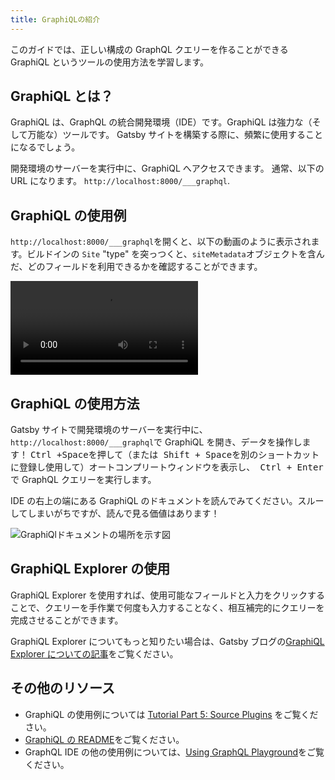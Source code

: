 ```yaml
---
title: GraphiQLの紹介
---
```


このガイドでは、正しい構成の GraphQL クエリーを作ることができる GraphiQL というツールの使用方法を学習します。

## GraphiQL とは？

GraphiQL は、GraphQL の統合開発環境（IDE）です。GraphiQL は強力な（そして万能な）ツールです。
Gatsby サイトを構築する際に、頻繁に使用することになるでしょう。

開発環境のサーバーを実行中に、GraphiQL へアクセスできます。
通常、以下の URL になります。
`http://localhost:8000/___graphql`.

## GraphiQL の使用例

`http://localhost:8000/___graphql`を開くと、以下の動画のように表示されます。ビルドインの `Site` "type" を突っつくと、`siteMetadata`オブジェクトを含んだ、どのフィールドを利用できるかを確認することができます。

<video controls="controls" autoplay="true" loop="true">
  <source type="video/mp4" src="/graphiql-explore.mp4" />
  <p>お使いのブラウザは、video要素をサポートしていません。</p>
</video>

## GraphiQL の使用方法

Gatsby サイトで開発環境のサーバーを実行中に、`http://localhost:8000/___graphql`で GraphiQL を開き、データを操作します！ <kbd> Ctrl +Space</kbd>を押して（または<kbd> Shift + Space</kbd>を別のショートカットに登録し使用して）オートコンプリートウィンドウを表示し、<kbd> Ctrl + Enter </kbd>で GraphQL クエリーを実行します。

IDE の右上の端にある GraphiQL のドキュメントを読んでみてください。スルーしてしまいがちですが、読んで見る価値はあります！

![GraphiQlドキュメントの場所を示す図](./images/graphiql-docs.png)

## GraphiQL Explorer の使用

GraphiQL Explorer を使用すれば、使用可能なフィールドと入力をクリックすることで、クエリーを手作業で何度も入力することなく、相互補完的にクエリーを完成させることができます。

<EggheadEmbed
  lessonLink="https://egghead.io/lessons/gatsby-build-a-graphql-query-using-gatsby-s-graphiql-explorer"
  lessonTitle="Build a GraphQL Query using Gatsby's GraphiQL Explorer"
/>

GraphiQL Explorer についてもっと知りたい場合は、Gatsby ブログの[GraphiQL Explorer についての記事](/blog/2019-06-03-integrating-graphiql-explorer/)をご覧ください。

## その他のリソース

- GraphiQL の使用例については [Tutorial Part 5: Source Plugins](/tutorial/part-five/) をご覧ください。
- [GraphiQL の README](https://github.com/graphql/graphiql)をご覧ください。
- GraphQL IDE の他の使用例については、[Using GraphQL Playground](/docs/using-graphql-playground/)をご覧ください。

